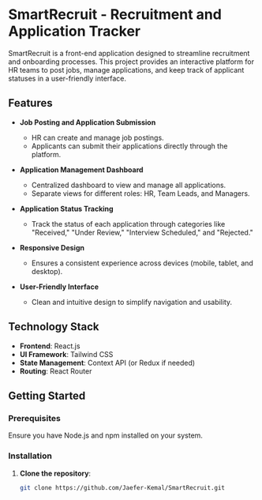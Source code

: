 # SmartRecruit - Recruitment and Application Tracker

SmartRecruit is a front-end application designed to streamline recruitment and onboarding processes. This project provides an interactive platform for HR teams to post jobs, manage applications, and keep track of applicant statuses in a user-friendly interface.

## Features

- **Job Posting and Application Submission**
  - HR can create and manage job postings.
  - Applicants can submit their applications directly through the platform.
  
- **Application Management Dashboard**
  - Centralized dashboard to view and manage all applications.
  - Separate views for different roles: HR, Team Leads, and Managers.

- **Application Status Tracking**
  - Track the status of each application through categories like "Received," "Under Review," "Interview Scheduled," and "Rejected."

- **Responsive Design**
  - Ensures a consistent experience across devices (mobile, tablet, and desktop).

- **User-Friendly Interface**
  - Clean and intuitive design to simplify navigation and usability.

## Technology Stack

- **Frontend**: React.js
- **UI Framework**: Tailwind CSS
- **State Management**: Context API (or Redux if needed)
- **Routing**: React Router

## Getting Started

### Prerequisites

Ensure you have Node.js and npm installed on your system.

### Installation

1. **Clone the repository**:

   ```bash
   git clone https://github.com/Jaefer-Kemal/SmartRecruit.git
